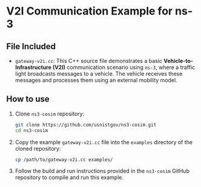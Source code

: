 # V2I Communication Example for ns-3

##  File Included

- `gateway-v2i.cc`: This C++ source file demonstrates a basic **Vehicle-to-Infrastructure (V2I)** communication scenario using `ns-3`, where a traffic light broadcasts messages to a vehicle. The vehicle receives these messages and processes them using an external mobility model.

##  How to use

1. Clone `ns3-cosim` repository:

   ```bash
   git clone https://github.com/usnistgov/ns3-cosim.git
   cd ns3-cosim
   ```

2. Copy the example `gateway-v2i.cc` file into the `examples` directory of the cloned repository:

   ```bash
   cp /path/to/gateway-v2i.cc examples/
   ```

3. Follow the build and run instructions provided in the `ns3-cosim` GitHub repository to compile and run this example.


